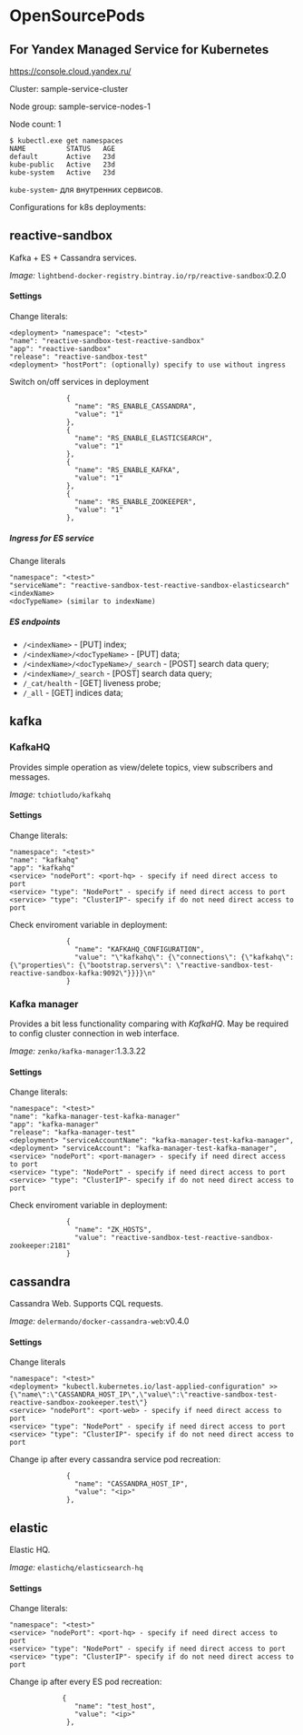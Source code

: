 # OpenSourcePods
## For **Yandex** Managed Service for Kubernetes
https://console.cloud.yandex.ru/

Cluster: sample-service-cluster

Node group: sample-service-nodes-1

Node count: 1
```
$ kubectl.exe get namespaces
NAME          STATUS   AGE
default       Active   23d
kube-public   Active   23d
kube-system   Active   23d
```
`kube-system`- для внутренних сервисов.

Configurations for k8s deployments:
## reactive-sandbox
Kafka + ES + Cassandra services.

*Image:* `lightbend-docker-registry.bintray.io/rp/reactive-sandbox`:0.2.0

#### Settings
Change literals:
```
<deployment> "namespace": "<test>"
"name": "reactive-sandbox-test-reactive-sandbox"
"app": "reactive-sandbox"
"release": "reactive-sandbox-test"
<deployment> "hostPort": (optionally) specify to use without ingress
```
Switch on/off services in deployment
``` 
              {
                "name": "RS_ENABLE_CASSANDRA",
                "value": "1"
              },
              {
                "name": "RS_ENABLE_ELASTICSEARCH",
                "value": "1"
              },
              {
                "name": "RS_ENABLE_KAFKA",
                "value": "1"
              },
              {
                "name": "RS_ENABLE_ZOOKEEPER",
                "value": "1"
              },
```
##### Ingress for ES service
Change literals
```
"namespace": "<test>"
"serviceName": "reactive-sandbox-test-reactive-sandbox-elasticsearch"
<indexName>
<docTypeName> (similar to indexName)

```
##### ES endpoints
* `/<indexName>` - [PUT] index;
* `/<indexName>/<docTypeName>` - [PUT] data;
* `/<indexName>/<docTypeName>/_search` - [POST] search data query;
* `/<indexName>/_search` - [POST] search data query;
* `/_cat/health` - [GET] liveness probe;
* `/_all` - [GET] indices data;

## kafka
### KafkaHQ
Provides simple operation as view/delete topics, view subscribers and messages.

*Image:* `tchiotludo/kafkahq`

#### Settings
Change literals:
```
"namespace": "<test>"
"name": "kafkahq"
"app": "kafkahq"
<service> "nodePort": <port-hq> - specify if need direct access to port
<service> "type": "NodePort" - specify if need direct access to port
<service> "type": "ClusterIP"- specify if do not need direct access to port
```
Check enviroment variable in deployment:
```           
              {
                "name": "KAFKAHQ_CONFIGURATION",
                "value": "\"kafkahq\": {\"connections\": {\"kafkahq\": {\"properties\": {\"bootstrap.servers\": \"reactive-sandbox-test-reactive-sandbox-kafka:9092\"}}}}\n"
              }
```


### Kafka manager
Provides a bit less functionality comparing with _KafkaHQ_. May be required to config cluster connection in web interface.

*Image:* `zenko/kafka-manager`:1.3.3.22

#### Settings
Change literals:
```
"namespace": "<test>"
"name": "kafka-manager-test-kafka-manager"
"app": "kafka-manager"
"release": "kafka-manager-test"
<deployment> "serviceAccountName": "kafka-manager-test-kafka-manager",
<deployment> "serviceAccount": "kafka-manager-test-kafka-manager",
<service> "nodePort": <port-manager> - specify if need direct access to port
<service> "type": "NodePort" - specify if need direct access to port
<service> "type": "ClusterIP"- specify if do not need direct access to port
```
Check enviroment variable in deployment:
```
              {
                "name": "ZK_HOSTS",
                "value": "reactive-sandbox-test-reactive-sandbox-zookeeper:2181"
              }
```

## cassandra
Cassandra Web. Supports CQL requests.

*Image:* `delermando/docker-cassandra-web`:v0.4.0

#### Settings
Change literals
```
"namespace": "<test>"
<deployment> "kubectl.kubernetes.io/last-applied-configuration" >> {\"name\":\"CASSANDRA_HOST_IP\",\"value\":\"reactive-sandbox-test-reactive-sandbox-zookeeper.test\"}
<service> "nodePort": <port-web> - specify if need direct access to port
<service> "type": "NodePort" - specify if need direct access to port
<service> "type": "ClusterIP"- specify if do not need direct access to port
```
Change ip after every cassandra service pod recreation:
```
              {
                "name": "CASSANDRA_HOST_IP",
                "value": "<ip>"
              },
```


## elastic
Elastic HQ.

*Image:* `elastichq/elasticsearch-hq`

#### Settings
Change literals:
```
"namespace": "<test>"
<service> "nodePort": <port-hq> - specify if need direct access to port
<service> "type": "NodePort" - specify if need direct access to port
<service> "type": "ClusterIP"- specify if do not need direct access to port
```
Change ip after every ES pod recreation:
```
             {
                "name": "test_host",
                "value": "<ip>"
              },
```